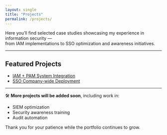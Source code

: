 ```yaml
---
layout: single
title: "Projects"
permalink: /projects/
---
```


Here you’ll find selected case studies showcasing my experience in information security —  
from IAM implementations to SSO optimization and awareness initiatives.

---

## Featured Projects

- [IAM + PAM System Integration](/projects/iam-pam/)
- [SSO Company-wide Deployment](/projects/sso/)

---

🛠️ **More projects will be added soon**, including work in:

- SIEM optimization
- Security awareness training
- Audit automation

Thank you for your patience while the portfolio continues to grow.
